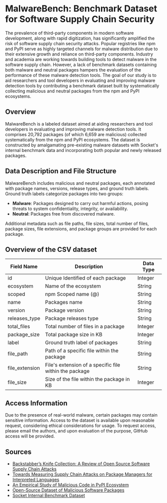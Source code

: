 # MalwareBench: Benchmark Dataset for Software Supply Chain Security

The prevalence of third-party components in modern software development, along with rapid digitization, has significantly amplified the risk of software supply chain security attacks. Popular registries like npm and PyPI serve as highly targeted channels for malware distribution due to their extensive growth and reliance on third-party components. Industry and academia are working towards building tools to detect malware in the software supply chain. However, a lack of benchmark datasets containing both malware and neutral packages hampers the evaluation of the performance of these malware detection tools. The goal of our study is to aid researchers and tool developers in evaluating and improving malware detection tools by contributing a benchmark dataset built by systematically collecting malicious and neutral packages from the npm and PyPI ecosystems. 

## Overview

MalwareBench is a labeled dataset aimed at aiding researchers and tool developers in evaluating and improving malware detection tools. It comprises 20,792 packages (of which 6,659 are malicious) collected systematically from the npm and PyPI ecosystems. The dataset is constructed by amalgamating pre-existing malware datasets with Socket's internal benchmark data and incorporating both popular and newly released packages.

## Data Description and File Structure

MalwareBench includes malicious and neutral packages, each annotated with package names, versions, release types, and ground truth labels. Ground truth labels categorize packages into two groups: 
- **Malware**: Packages designed to carry out harmful actions, posing threats to system confidentiality, integrity, or availability.
- **Neutral**: Packages free from discovered malware.

Additional metadata such as file paths, file sizes, total number of files, package sizes, file extensions, and package groups are provided for each package.

## Overview of the CSV dataset

| Field Name      | Description                                             | Data Type |
|-----------------|---------------------------------------------------------|-----------|
| id              | Unique Identified of each package                       | Integer   |
| ecosystem       | Name of the ecosystem                                   | String    |
| scoped          | npm Scoped name ($@$)                                  | String    |
| name            | Packages name                                           | String    |
| version         | Package version                                         | String    |
| releases_type   | Package releases type                                   | String    |
| total_files     | Total number of files in a package                      | Integer   |
| package_size    | Total package size in KB                                 | Integer   |
| label           | Ground truth label of packages                          | String    |
| file_path       | Path of a specific file within the package              | String    |
| file_extension  | File's extension of a specific file within the package  | String    |
| file_size       | Size of the file within the package in KB               | Integer   |



## Access Information

Due to the presence of real-world malware, certain packages may contain sensitive information. Access to the dataset is available upon reasonable request, considering ethical considerations for usage. To request access, please email the authors, and upon evaluation of the purpose, GitHub access will be provided.

## Sources

- [Backstabber’s Knife Collection: A Review of Open Source Software Supply Chain Attacks](https://link.springer.com/chapter/10.1007/978-3-030-52683-2_2)
- [Towards Measuring Supply Chain Attacks on Package Managers for Interpreted Languages](https://arxiv.org/pdf/2002.01139.pdf)
- [An Empirical Study of Malicious Code in PyPI Ecosystem](https://arxiv.org/abs/2309.11021)
- [Open-Source Dataset of Malicious Software Packages](https://github.com/datadog/malicious-software-packages-dataset)
- [Socket Internal Benchmark Dataset](https://socket.dev/)

